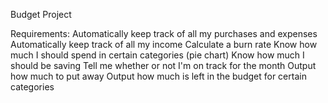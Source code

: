 Budget Project

Requirements:
Automatically keep track of all my purchases and expenses
Automatically keep track of all my income
Calculate a burn rate
Know how much I should spend in certain categories (pie chart)
Know how much I should be saving
Tell me whether or not I'm on track for the month
Output how much to put away
Output how much is left in the budget for certain categories
